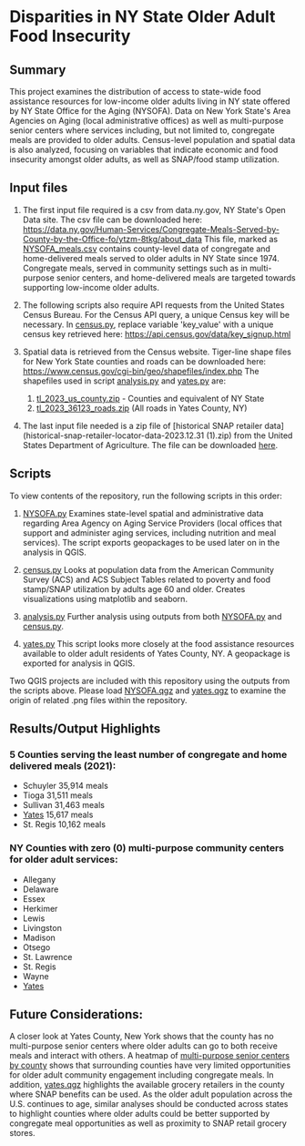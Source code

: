 # Disparities in NY State Older Adult Food Insecurity 
## Summary

This project examines the distribution of access to state-wide food assistance resources for low-income older adults living in NY state offered by NY State Office for the Aging (NYSOFA). Data on New York State's Area Agencies on Aging  (local administrative offices) as well as multi-purpose senior centers where services including, but not limited to, congregate meals are provided to older adults. 
Census-level population and spatial data is also analyzed, focusing on variables that indicate economic and food insecurity amongst older adults, as well as SNAP/food stamp utilization.

## Input files 
1. The first input file required is a csv from data.ny.gov, NY State's Open Data site. The csv file can be downloaded here: https://data.ny.gov/Human-Services/Congregate-Meals-Served-by-County-by-the-Office-fo/ytzm-8tkg/about_data
This file, marked as [NYSOFA_meals.csv](NYSOFA_Meals.csv) contains county-level data of congregate and home-delivered meals served to older adults in NY State since 1974. Congregate meals, served in community settings such as in multi-purpose senior centers, and home-delivered meals are targeted towards supporting low-income older adults. 

2. The following scripts also require API requests from the United States Census Bureau. For the Census API query, a unique Census key will be necessary. In [census.py](census.py), replace variable 'key_value' with a unique census key retrieved here: https://api.census.gov/data/key_signup.html

3. Spatial data is retrieved from the Census website. Tiger-line shape files for New York State counties and roads can be downloaded here: https://www.census.gov/cgi-bin/geo/shapefiles/index.php
The shapefiles used in script [analysis.py](analysis.py) and [yates.py](yates.py) are: 
    1. [tl_2023_us_county.zip](tl_2023_us_county.zip) - Counties and equivalent of NY State 
    2. [tl_2023_36123_roads.zip](tl_2023_36123_roads.zip) (All roads in Yates County, NY)

4. The last input file needed is a zip file of [historical SNAP retailer data](historical-snap-retailer-locator-data-2023.12.31 (1).zip) from the United States Department of Agriculture. The file can be downloaded [here](https://www.fns.usda.gov/snap/retailer/historicaldata).

## Scripts 
To view contents of the repository, run the following scripts in this order: 
1. [NYSOFA.py](NYSOFA.py)
Examines state-level spatial and administrative data regarding Area Agency on Aging Service Providers (local offices that support and administer aging services, including nutrition and meal services). 
The script exports geopackages to be used later on in the analysis in QGIS. 

2. [census.py](census.py)
Looks at population data from the American Community Survey (ACS) and ACS Subject Tables related to poverty and food stamp/SNAP utilization by adults age 60 and older. 
Creates visualizations using matplotlib and seaborn.  

3. [analysis.py](analysis.py)
Further analysis using outputs from both [NYSOFA.py](NYSOFA.py) and [census.py](census.py). 

4. [yates.py](yates.py) This script looks more closely at the food assistance resources available to older adult residents of Yates County, NY. A geopackage is exported for analysis in QGIS. 

Two QGIS projects are included with this repository using the outputs from the scripts above. Please load [NYSOFA.qgz](NYSOFA.qgz) and [yates.qgz](yates.qgz) to examine the origin of related .png files within the repository. 

## Results/Output Highlights 

### 5 Counties serving the least number of congregate and home delivered meals (2021): 
- Schuyler     35,914 meals
- Tioga        31,511 meals 
- Sullivan     31,463 meals
- [Yates](yates.py) 15,617 meals
- St. Regis    10,162 meals

### NY Counties with zero (0) multi-purpose community centers for older adult services:
- Allegany
- Delaware
- Essex
- Herkimer
- Lewis
- Livingston
- Madison
- Otsego
- St. Lawrence
- St. Regis
- Wayne
- [Yates](yates.py)


## Future Considerations: 
A closer look at Yates County, New York shows that the county has no multi-purpose senior centers where older adults can go to both receive meals and interact with others. A heatmap of [multi-purpose senior centers by county](heatmapofcommunitysites.png) shows that surrounding counties have very limited opportunities for older adult community engagement including congregate meals. In addition, [yates.qgz](yates.qgz) highlights the available grocery retailers in the county where SNAP benefits can be used. As the older adult population across the U.S. continues to age, similar analyses should be conducted across states to highlight counties where older adults could be better supported by congregate meal opportunities as well as proximity to SNAP retail grocery stores. 


